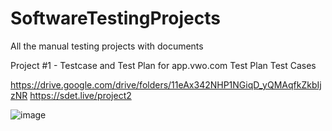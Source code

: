 # SoftwareTestingProjects
All the manual testing projects with documents


Project #1 - Testcase and Test Plan for app.vwo.com
Test Plan
Test Cases

https://drive.google.com/drive/folders/11eAx342NHP1NGiqD_yQMAqfkZkbIjzNR
https://sdet.live/project2

![image](https://github.com/user-attachments/assets/190c2842-7a3c-470e-b8d9-25cbfe7ea6ef)

